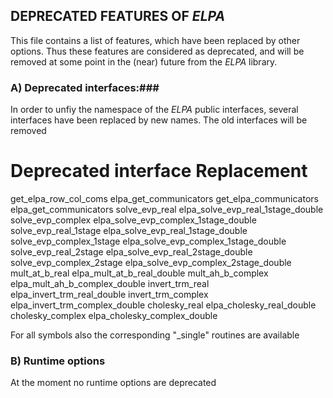 ## DEPRECATED FEATURES OF *ELPA* ##

This file contains a list of features, which have been replaced by other options.
Thus these features are considered as deprecated, and will be removed at some point
in the (near) future from the *ELPA* library.

### A) Deprecated interfaces:###

In order to unfiy the namespace of the *ELPA* public interfaces, several interfaces
have been replaced by new names. The old interfaces will be removed

Deprecated interface             Replacement
===================================================
get_elpa_row_col_coms            elpa_get_communicators
get_elpa_communicators           elpa_get_communicators
solve_evp_real                   elpa_solve_evp_real_1stage_double
solve_evp_complex                elpa_solve_evp_complex_1stage_double
solve_evp_real_1stage            elpa_solve_evp_real_1stage_double
solve_evp_complex_1stage         elpa_solve_evp_complex_1stage_double
solve_evp_real_2stage            elpa_solve_evp_real_2stage_double
solve_evp_complex_2stage         elpa_solve_evp_complex_2stage_double
mult_at_b_real                   elpa_mult_at_b_real_double
mult_ah_b_complex                elpa_mult_ah_b_complex_double
invert_trm_real                  elpa_invert_trm_real_double
invert_trm_complex               elpa_invert_trm_complex_double
cholesky_real                    elpa_cholesky_real_double
cholesky_complex                 elpa_cholesky_complex_double

For all symbols also the corresponding "_single" routines are available



### B) Runtime options ###
At the moment no runtime options are deprecated
